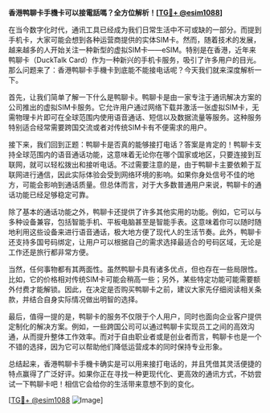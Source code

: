 **香港鸭聊卡手機卡可以接電話嗎？全方位解析！[[TG💪+ @esim1088](https://t.me/s/esim1088)]**

在当今数字化时代，通讯工具已经成为我们日常生活中不可或缺的一部分。而提到手机卡，大家可能会想到各种运营商提供的实体SIM卡。然而，随着技术的发展，越来越多的人开始关注一种新型的虚拟SIM卡——eSIM。特别是在香港，近年来鸭聊卡（DuckTalk Card）作为一种新兴的手机卡服务，吸引了许多用户的目光。那么问题来了：香港鸭聊卡手機卡到底能不能接电话呢？今天我们就来深度解析一下。

首先，让我们简单了解一下什么是鸭聊卡。鸭聊卡是由一家专注于通讯解决方案的公司推出的虚拟SIM卡服务。它允许用户通过网络下载并激活一张虚拟SIM卡，无需物理卡片即可在全球范围内使用语音通话、短信以及数据流量等服务。这种服务特别适合经常需要跨国交流或者对传统SIM卡有不便需求的用户。

接下来，我们回到正题：鸭聊卡是否真的能够接打电话？答案是肯定的！鸭聊卡支持全球范围内的语音通话功能，这意味着无论你在哪个国家或地区，只要连接到互联网，就可以轻松拨出和接听电话。不过需要注意的是，由于鸭聊卡主要依赖于互联网进行通信，因此实际体验会受到网络环境的影响。如果你身处信号不佳的地方，可能会影响到通话质量。但总体而言，对于大多数普通用户来说，鸭聊卡的通话功能已经足够稳定可靠。

除了基本的通话功能之外，鸭聊卡还提供了许多其他实用的功能。例如，它可以与多种设备兼容，包括智能手机、平板电脑甚至是智能手表。这意味着你可以随时随地利用这些设备来进行语音通话，极大地方便了现代人的生活节奏。此外，鸭聊卡还支持多国号码绑定，让用户可以根据自己的需求选择最适合的号码区域，无论是工作还是旅行都非常方便。

当然，任何事物都有其两面性。虽然鸭聊卡具有诸多优点，但也存在一些局限性。比如，它的价格相对传统SIM卡可能会稍高一些；另外，某些特定功能可能需要额外付费才能解锁。因此，在决定是否购买鸭聊卡之前，建议大家先仔细阅读相关条款，并结合自身实际情况做出明智的选择。

最后，值得一提的是，鸭聊卡的服务不仅限于个人用户，同时也面向企业客户提供定制化的解决方案。例如，一些跨国公司可以通过鸭聊卡实现员工之间的高效沟通，从而提升整体工作效率。而对于自由职业者或是创业者而言，鸭聊卡也是一个不错的选择，因为它可以帮助他们降低运营成本的同时保持专业形象。

总结起来，香港鸭聊卡手機卡确实是可以用来接打电话的，并且凭借其灵活便捷的特点赢得了广泛好评。如果你正在寻找一种更现代化、更高效的通讯方式，不妨尝试一下鸭聊卡吧！相信它会给你的生活带来意想不到的变化。

[[TG💪+ @esim1088](https://t.me/s/esim1088) ![Image](https://i.postimg.cc/4NQfJmqS/Snipaste-2025-05-13-00-14-12.png)]